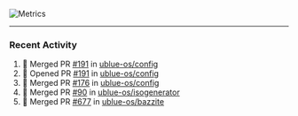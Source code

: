 ![Metrics](https://metrics.lecoq.io/KyleGospo?template=classic&base=header%2C%20activity%2C%20community%2C%20repositories%2C%20metadata&base.indepth=false&base.hireable=false&base.skip=false&config.timezone=America%2FLos_Angeles)

---
### Recent Activity
<!--START_SECTION:activity-->
1. 🎉 Merged PR [#191](https://github.com/ublue-os/config/pull/191) in [ublue-os/config](https://github.com/ublue-os/config)
2. 💪 Opened PR [#191](https://github.com/ublue-os/config/pull/191) in [ublue-os/config](https://github.com/ublue-os/config)
3. 🎉 Merged PR [#176](https://github.com/ublue-os/config/pull/176) in [ublue-os/config](https://github.com/ublue-os/config)
4. 🎉 Merged PR [#90](https://github.com/ublue-os/isogenerator/pull/90) in [ublue-os/isogenerator](https://github.com/ublue-os/isogenerator)
5. 🎉 Merged PR [#677](https://github.com/ublue-os/bazzite/pull/677) in [ublue-os/bazzite](https://github.com/ublue-os/bazzite)
<!--END_SECTION:activity-->
